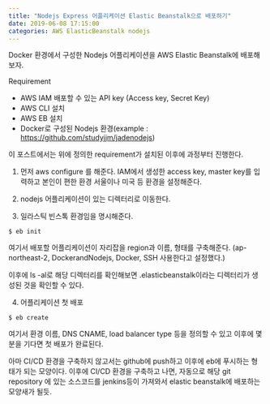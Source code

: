 ```yaml
---
title: "Nodejs Express 어플리케이션 Elastic Beanstalk으로 배포하기"
date: 2019-06-08 17:15:00
categories: AWS ElasticBeanstalk nodejs
---
```


Docker 환경에서 구성한 Nodejs 어플리케이션을 AWS Elastic Beanstalk에 배포해보자.

Requirement
* AWS IAM 배포할 수 있는 API key (Access key, Secret Key)
* AWS CLI 설치
* AWS EB 설치
* Docker로 구성된 Nodejs 환경(example : https://github.com/studyjjm/jadenodejs)


이 포스트에서는 위에 정의한 requirement가 설치된 이후에 과정부터 진행한다.

1. 먼저 aws configure 를 해준다. IAM에서 생성한 access key, master key를 입력하고 본인이 편한 환경 서울이나 미국 등 환경을 설정해준다.

2. nodejs 어플리케이션이 있는 디렉터리로 이동한다.

3. 일라스틱 빈스톡 환경임을 명시해준다.
```
$ eb init
```

여기서 배포할 어플리케이션이 자리잡을 region과 이름, 형태를 구축해준다. 
(ap-northeast-2, DockerandNodejs, Docker, SSH 사용한다고 설정했다.)

이후에 ls -al로 해당 디렉터리를 확인해보면 .elasticbeanstalk이라는 디렉터리가 생성된 것을 확인할 수 있다.

4. 어플리케이션 첫 배포
```
$ eb create
```

여기서 환경 이름, DNS CNAME, load balancer type 등을 정의할 수 있고 이후에 몇분을 기다면 첫 배포가 완료된다.

아마 CI/CD 환경을 구축하지 않고서는 github에 push하고 이후에 eb에 푸시하는 형태가 되는 모양이다.
이후에 CI/CD 환경을 구축하고 나면, 자동으로 해당 git repository 에 있는 소스코드를 jenkins등이 가져와서 elastic beanstalk에 배포하는 모양새가 될듯.
